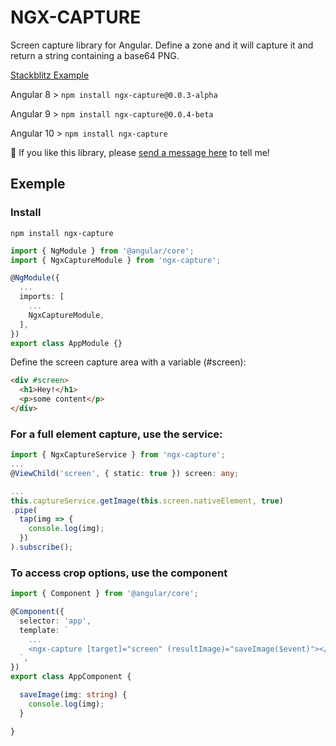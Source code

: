 # NGX-CAPTURE

Screen capture library for Angular.
Define a zone and it will capture it and return a string containing a base64 PNG.

[Stackblitz Example](https://stackblitz.com/edit/ngx-capture-example)

Angular 8 > `npm install ngx-capture@0.0.3-alpha`

Angular 9 > `npm install ngx-capture@0.0.4-beta`

Angular 10 > `npm install ngx-capture`

💪 If you like this library, please [send a message here](https://twitter.com/tmalicet) to tell me!

## Exemple 

### Install
```
npm install ngx-capture
```

```ts
import { NgModule } from '@angular/core';
import { NgxCaptureModule } from 'ngx-capture';

@NgModule({
  ...
  imports: [
    ...
    NgxCaptureModule,
  ],
})
export class AppModule {}
```


Define the screen capture area with a variable (#screen):
```html
<div #screen>
  <h1>Hey!</h1>
  <p>some content</p>
</div>
```

### For a full element capture, use the service:

```ts
import { NgxCaptureService } from 'ngx-capture';
...
@ViewChild('screen', { static: true }) screen: any;

... 
this.captureService.getImage(this.screen.nativeElement, true)
.pipe(
  tap(img => {
    console.log(img);
  })
).subscribe();
```
### To access crop options, use the component

```ts
import { Component } from '@angular/core';

@Component({
  selector: 'app',
  template: `
    ...
    <ngx-capture [target]="screen" (resultImage)="saveImage($event)"></ngx-capture>
  `,
})
export class AppComponent {

  saveImage(img: string) {
    console.log(img);
  }

}
```
